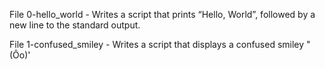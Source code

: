File 0-hello_world - Writes a script that prints “Hello, World”, followed by a new line to the standard output.

File 1-confused_smiley - Writes a script that displays a confused smiley "(Ôo)'
